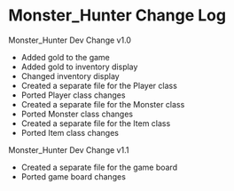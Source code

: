 # Monster_Hunter Change Log

Monster_Hunter Dev Change v1.0 

* Added gold to the game
* Added gold to inventory display
* Changed inventory display
* Created a separate file for the Player class
* Ported Player class changes
* Created a separate file for the Monster class
* Ported Monster class changes
* Created a separate file for the Item class
* Ported Item class changes

Monster_Hunter Dev Change v1.1

* Created a separate file for the game board
* Ported game board changes


